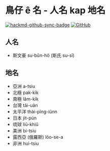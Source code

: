 鳥仔 ê 名 - 人名 kap 地名
===

[![hackmd-github-sync-badge](https://hackmd.io/rq0mWptMSMm8AGoJu0JcIQ/badge)](https://hackmd.io/rq0mWptMSMm8AGoJu0JcIQ)
[![GitHub](https://img.shields.io/badge/GitHub-black?logo=github)](https://github.com/siansiansu/tsiau-a-e-mia)

## 人名

- 斯文豪 su-bûn-hô (斯氏 su-sī)

## 地名

- 亞洲 a-tsiu
- 北極 pak-ki̍k
- 南極 lâm-ki̍k
- 台灣 tâi-uân
- 太平洋 thài-pîng-iûnn
- 日本 ji̍t-pún
- 琉球 liû-khiû
- 美洲 bí-tsiu
- 露西亞 (俄羅斯) lōo-se-a
- 非洲 hui-tsiu
